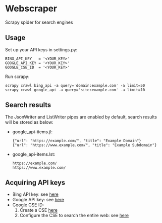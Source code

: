 # Webscraper
Scrapy spider for search engines

## Usage
Set up your API keys in settings.py:
```
BING_API_KEY   = '<YOUR_KEY>'
GOOGLE_API_KEY = '<YOUR_KEY>'
GOOGLE_CSE_ID  = '<YOUR_KEY>'
```
Run scrapy:
```
scrapy crawl bing_api -a query='domain:example.com' -a limit=50
scrapy crawl google_api -a query='site:example.com' -a limit=10
```

## Search results
The JsonWriter and ListWriter pipes are enabled by default, search results will be stored as below:
- google_api-items.jl:
  ```
  {"url": "https://example.com/", "title": "Example Domain"}
  {"url": "https://www.example.com/", "title": "Example Subdomain"}
  ```
- google_api-items.lst:
  ```
  https://example.com/
  https://www.example.com/
  ```

## Acquiring API keys
* Bing API key: see [here](https://www.microsoft.com/cognitive-services/en-us/bing-web-search-api)
* Google API key: see [here](https://support.google.com/googleapi/answer/6158841?hl=en&ref_topic=7013279)
* Google CSE ID:
  1. Create a CSE [here](http://www.google.com/cse/all)
  2. Configure the CSE to search the entire web: see [here](https://support.google.com/customsearch/answer/2631040?hl=en)


